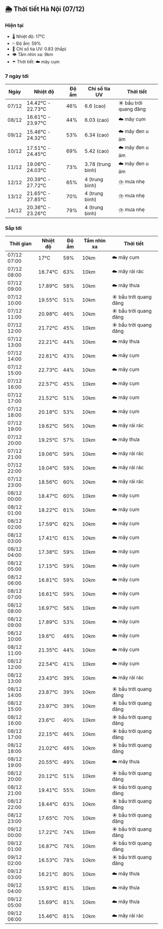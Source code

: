 ## 🌦️ Thời tiết Hà Nội (07/12)

### Hiện tại

- 🌡️ Nhiệt độ: 17℃
- 💦 Độ ẩm: 59%
- 🌟 Chỉ số tia UV: 0.83 (thấp)
- 👁️ Tầm nhìn xa: 9km
- ☂️ Thời tiết: ☁️ mây cụm

### 7 ngày tới

| Ngày | Nhiệt độ | Độ ẩm | Chỉ số tia UV | Thời tiết |
| --- | --- | --- | --- | --- |
| 07/12 | 14.42℃ - 22.73℃ | 46% | 6.6 (cao) | ☀️ bầu trời quang đãng |
| 08/12 | 16.61℃ - 23.97℃ | 44% | 6.03 (cao) | ☁️ mây cụm |
| 09/12 | 15.46℃ - 24.32℃ | 53% | 6.34 (cao) | ☁️ mây đen u ám |
| 10/12 | 17.51℃ - 24.45℃ | 69% | 5.42 (cao) | ☁️ mây đen u ám |
| 11/12 | 19.06℃ - 24.03℃ | 73% | 3.78 (trung bình) | ☁️ mây đen u ám |
| 12/12 | 20.39℃ - 27.72℃ | 65% | 4 (trung bình) | ⛈️ mưa nhẹ |
| 13/12 | 21.65℃ - 27.85℃ | 70% | 4 (trung bình) | ⛈️ mưa nhẹ |
| 14/12 | 20.36℃ - 23.26℃ | 79% | 4 (trung bình) | ⛈️ mưa nhẹ |

### Sắp tới

| Thời gian | Nhiệt độ | Độ ẩm | Tầm nhìn xa | Thời tiết |
| --- | --- | --- | --- | --- |
| 07/12 07:00 | 17℃ | 59% | 10km | ☁️ mây cụm |
| 07/12 08:00 | 16.74℃ | 63% | 10km | ☁️ mây rải rác |
| 07/12 09:00 | 17.89℃ | 58% | 10km | ☁️ mây thưa |
| 07/12 10:00 | 19.55℃ | 51% | 10km | ☀️ bầu trời quang đãng |
| 07/12 11:00 | 20.98℃ | 46% | 10km | ☀️ bầu trời quang đãng |
| 07/12 12:00 | 21.72℃ | 45% | 10km | ☀️ bầu trời quang đãng |
| 07/12 13:00 | 22.21℃ | 44% | 10km | ☁️ mây thưa |
| 07/12 14:00 | 22.61℃ | 43% | 10km | ☁️ mây cụm |
| 07/12 15:00 | 22.73℃ | 44% | 10km | ☁️ mây cụm |
| 07/12 16:00 | 22.57℃ | 45% | 10km | ☁️ mây cụm |
| 07/12 17:00 | 21.52℃ | 51% | 10km | ☁️ mây cụm |
| 07/12 18:00 | 20.18℃ | 53% | 10km | ☁️ mây cụm |
| 07/12 19:00 | 19.62℃ | 56% | 10km | ☁️ mây rải rác |
| 07/12 20:00 | 19.25℃ | 57% | 10km | ☁️ mây thưa |
| 07/12 21:00 | 19.06℃ | 59% | 10km | ☁️ mây rải rác |
| 07/12 22:00 | 19.04℃ | 59% | 10km | ☁️ mây rải rác |
| 07/12 23:00 | 18.56℃ | 60% | 10km | ☁️ mây rải rác |
| 08/12 00:00 | 18.47℃ | 60% | 10km | ☁️ mây cụm |
| 08/12 01:00 | 18.22℃ | 61% | 10km | ☁️ mây cụm |
| 08/12 02:00 | 17.59℃ | 62% | 10km | ☁️ mây cụm |
| 08/12 03:00 | 17.41℃ | 61% | 10km | ☁️ mây cụm |
| 08/12 04:00 | 17.38℃ | 59% | 10km | ☁️ mây cụm |
| 08/12 05:00 | 17.15℃ | 59% | 10km | ☁️ mây cụm |
| 08/12 06:00 | 16.81℃ | 59% | 10km | ☁️ mây cụm |
| 08/12 07:00 | 16.61℃ | 59% | 10km | ☁️ mây cụm |
| 08/12 08:00 | 16.97℃ | 56% | 10km | ☁️ mây cụm |
| 08/12 09:00 | 17.89℃ | 53% | 10km | ☁️ mây cụm |
| 08/12 10:00 | 19.6℃ | 48% | 10km | ☁️ mây cụm |
| 08/12 11:00 | 21.35℃ | 44% | 10km | ☁️ mây cụm |
| 08/12 12:00 | 22.54℃ | 41% | 10km | ☁️ mây cụm |
| 08/12 13:00 | 23.43℃ | 39% | 10km | ☁️ mây rải rác |
| 08/12 14:00 | 23.87℃ | 39% | 10km | ☀️ bầu trời quang đãng |
| 08/12 15:00 | 23.97℃ | 39% | 10km | ☀️ bầu trời quang đãng |
| 08/12 16:00 | 23.6℃ | 40% | 10km | ☀️ bầu trời quang đãng |
| 08/12 17:00 | 22.15℃ | 46% | 10km | ☀️ bầu trời quang đãng |
| 08/12 18:00 | 21.02℃ | 48% | 10km | ☀️ bầu trời quang đãng |
| 08/12 19:00 | 20.55℃ | 49% | 10km | ☁️ mây thưa |
| 08/12 20:00 | 20.12℃ | 51% | 10km | ☀️ bầu trời quang đãng |
| 08/12 21:00 | 19.41℃ | 55% | 10km | ☀️ bầu trời quang đãng |
| 08/12 22:00 | 18.44℃ | 63% | 10km | ☀️ bầu trời quang đãng |
| 08/12 23:00 | 17.65℃ | 70% | 10km | ☀️ bầu trời quang đãng |
| 09/12 00:00 | 17.22℃ | 74% | 10km | ☀️ bầu trời quang đãng |
| 09/12 01:00 | 16.87℃ | 76% | 10km | ☀️ bầu trời quang đãng |
| 09/12 02:00 | 16.53℃ | 78% | 10km | ☀️ bầu trời quang đãng |
| 09/12 03:00 | 16.21℃ | 80% | 10km | ☁️ mây thưa |
| 09/12 04:00 | 15.93℃ | 81% | 10km | ☁️ mây thưa |
| 09/12 05:00 | 15.69℃ | 81% | 10km | ☁️ mây thưa |
| 09/12 06:00 | 15.46℃ | 81% | 10km | ☁️ mây rải rác |
